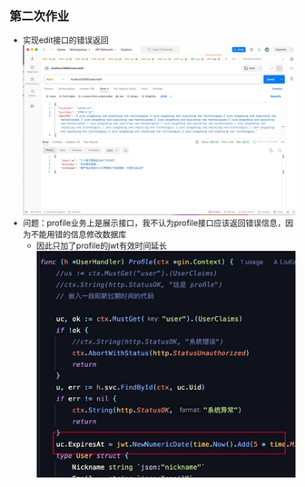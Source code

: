 ## 第二次作业
* 实现edit接口的错误返回
![img.png](img.png)
* 问题：profile业务上是展示接口，我不认为profile接口应该返回错误信息，因为不能用错的信息修改数据库
  * 因此只加了profile的jwt有效时间延长
![img_1.png](img_1.png)